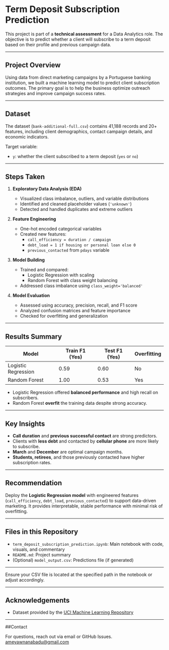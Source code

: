 
# Term Deposit Subscription Prediction

This project is part of a **technical assessment** for a Data Analytics role. The objective is to predict whether a client will subscribe to a term deposit based on their profile and previous campaign data.

---

## Project Overview

Using data from direct marketing campaigns by a Portuguese banking institution, we built a machine learning model to predict client subscription outcomes. The primary goal is to help the business optimize outreach strategies and improve campaign success rates.

---

## Dataset

The dataset (`bank-additional-full.csv`) contains 41,188 records and 20+ features, including client demographics, contact campaign details, and economic indicators.

Target variable:  
- `y`: whether the client subscribed to a term deposit (`yes` or `no`)

---

## Steps Taken

1. **Exploratory Data Analysis (EDA)**
   - Visualized class imbalance, outliers, and variable distributions
   - Identified and cleaned placeholder values (`'unknown'`)
   - Detected and handled duplicates and extreme outliers

2. **Feature Engineering**
   - One-hot encoded categorical variables
   - Created new features:
     - `call_efficiency = duration / campaign`
     - `debt_load = 1 if housing or personal loan else 0`
     - `previous_contacted` from `pdays` variable

3. **Model Building**
   - Trained and compared:
     - Logistic Regression with scaling
     - Random Forest with class weight balancing
   - Addressed class imbalance using `class_weight='balanced'`

4. **Model Evaluation**
   - Assessed using accuracy, precision, recall, and F1 score
   - Analyzed confusion matrices and feature importance
   - Checked for overfitting and generalization

---

## Results Summary

| Model              | Train F1 (Yes) | Test F1 (Yes) | Overfitting |
|-------------------|----------------|---------------|-------------|
| Logistic Regression | 0.59           | 0.60          |  No        |
| Random Forest       | 1.00           | 0.53          |  Yes       |

- Logistic Regression offered **balanced performance** and high recall on subscribers.
- Random Forest **overfit** the training data despite strong accuracy.

---

## Key Insights

- **Call duration** and **previous successful contact** are strong predictors.
- Clients with **less debt** and contacted by **cellular phone** are more likely to subscribe.
- **March** and **December** are optimal campaign months.
- **Students, retirees**, and those previously contacted have higher subscription rates.

---

## Recommendation

Deploy the **Logistic Regression model** with engineered features (`call_efficiency`, `debt_load`, `previous_contacted`) to support data-driven marketing. It provides interpretable, stable performance with minimal risk of overfitting.

---

## Files in this Repository

- `term_deposit_subscription_prediction.ipynb`: Main notebook with code, visuals, and commentary
- `README.md`: Project summary
- (Optional) `model_output.csv`: Predictions file (if generated)

---



Ensure your CSV file is located at the specified path in the notebook or adjust accordingly.

---

## Acknowledgements

- Dataset provided by the [UCI Machine Learning Repository](https://archive.ics.uci.edu/ml/datasets/bank+marketing)

---

##Contact

For questions, reach out via email or GitHub Issues.
ameyawnanabadu@gmail.com

